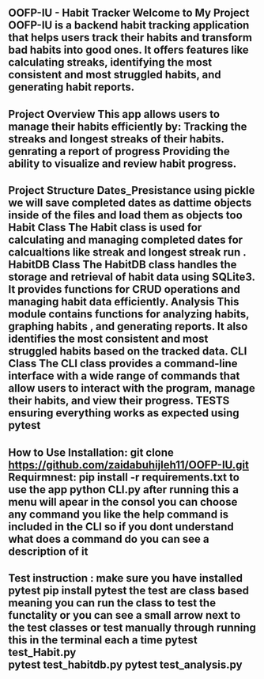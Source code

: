 OOFP-IU - Habit Tracker
Welcome to My Project
OOFP-IU is a backend habit tracking application that helps users track their habits and transform bad habits into good ones. It offers features like calculating streaks, identifying the most consistent and most struggled habits, and generating habit reports.
-----------------------------------------------------------------------------------------------------------------------------------------------------------------------------------------------------------
Project Overview
This app allows users to manage their habits efficiently by:
Tracking the streaks and longest streaks of their habits.
genrating a report of progress 
Providing the ability to visualize and review habit progress.
-----------------------------------------------------------------------------------------------------------------------------------------------------------------------------------------------------------

Project Structure
Dates_Presistance
using pickle we will save completed dates as dattime objects inside of the files and load them as objects too
Habit Class
The Habit class is used for calculating and managing completed dates for calcualtions like streak and longest streak run .
HabitDB Class
The HabitDB class handles the storage and retrieval of habit data using SQLite3. It provides functions for CRUD operations and managing habit data efficiently.
Analysis
This module contains functions for analyzing habits, graphing habits , and generating reports. It also identifies the most consistent and most struggled habits based on the tracked data.
CLI Class
The CLI class provides a command-line interface with a wide range of commands that allow users to interact with the program, manage their habits, and view their progress.
TESTS
ensuring everything works as expected using pytest  
-----------------------------------------------------------------------------------------------------------------------------------------------------------------------------------------------------------
How to Use
Installation:
git clone https://github.com/zaidabuhijleh11/OOFP-IU.git
Requirmnest:
pip install -r requirements.txt
to use the app 
python CLI.py
after running this a menu will apear in the consol you can choose any command you like 
the help command is included in the CLI so if you dont understand what does a command do you can see a description of it 
-----------------------------------------------------------------------------------------------------------------------------------------------------------------------------------------------------------
Test instruction : 
make sure you have installed pytest 
pip install pytest 
the test are class based meaning you can run the class to test the functality 
or you can see a small arrow next to the test classes or test manually 
through  running this in the terminal each a time 
pytest test_Habit.py  
pytest test_habitdb.py
pytest test_analysis.py
-----------------------------------------------------------------------------------------------------------------------------------------------------------------------------------------------------------
 







